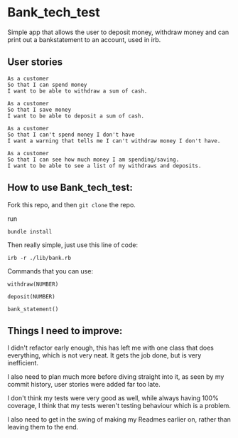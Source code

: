 # Bank_tech_test

Simple app that allows the user to deposit money, withdraw money and can print out a bankstatement to an account, used in irb.

## User stories

```
As a customer
So that I can spend money
I want to be able to withdraw a sum of cash.
```

```
As a customer
So that I save money
I want to be able to deposit a sum of cash.
```

```
As a customer
So that I can't spend money I don't have
I want a warning that tells me I can't withdraw money I don't have.
```

```
As a customer
So that I can see how much money I am spending/saving.
I want to be able to see a list of my withdraws and deposits.
```

## How to use Bank_tech_test:

Fork this repo, and then ```git clone``` the repo.

run

```
bundle install
```

Then really simple, just use this line of code:

```
irb -r ./lib/bank.rb
```
Commands that you can use:

```
withdraw(NUMBER)
```
```
deposit(NUMBER)
```
```
bank_statement()
```

## Things I need to improve:

I didn't refactor early enough, this has left me with one class that does everything, which is not very neat. It gets the job done, but is very inefficient. 

I also need to plan much more before diving straight into it, as seen by my commit history, user stories were added far too late.

I don't think my tests were very good as well, while always having 100% coverage, I think that my tests weren't testing behaviour which is a problem.

I also need to get in the swing of making my Readmes earlier on, rather than leaving them to the end. 
